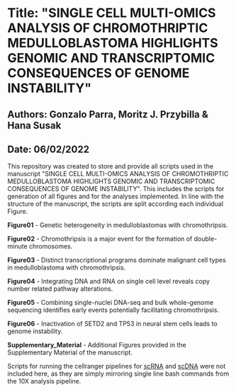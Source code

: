 # Title: "SINGLE CELL MULTI-OMICS ANALYSIS OF CHROMOTHRIPTIC MEDULLOBLASTOMA HIGHLIGHTS GENOMIC AND TRANSCRIPTOMIC CONSEQUENCES OF GENOME INSTABILITY"

## Authors: Gonzalo Parra, Moritz J. Przybilla & Hana Susak

## Date: 06/02/2022

This repository was created to store and provide all scripts used in the manuscript "SINGLE CELL MULTI-OMICS ANALYSIS OF CHROMOTHRIPTIC MEDULLOBLASTOMA HIGHLIGHTS GENOMIC AND TRANSCRIPTOMIC CONSEQUENCES OF GENOME INSTABILITY". This includes the scripts for generation of all figures and for the analyses implemented. In line with the structure of the manuscript, the scripts are split according each individual Figure. 

**Figure01** - Genetic heterogeneity in medulloblastomas with chromothripsis. 

**Figure02** - Chromothripsis is a major event for the formation of double-minute chromosomes.

**Figure03** - Distinct transcriptional programs dominate malignant cell types in medulloblastoma with chromothripsis.

**Figure04** - Integrating DNA and RNA on single cell level reveals copy number related pathway alterations. 

**Figure05** - Combining single-nuclei DNA-seq and bulk whole-genome sequencing identifies early events potentially facilitating chromothripsis.

**Figure06** - Inactivation of SETD2 and TP53 in neural stem cells leads to genome instability.

**Supplementary_Material** - Additional Figures provided in the Supplementary Material of the manuscript.

Scripts for running the cellranger pipelines for [scRNA](https://support.10xgenomics.com/single-cell-gene-expression) and [scDNA](https://support.10xgenomics.com/single-cell-dna) were not included here, as they are simply mirroring single line bash commands from the 10X analysis pipeline.
